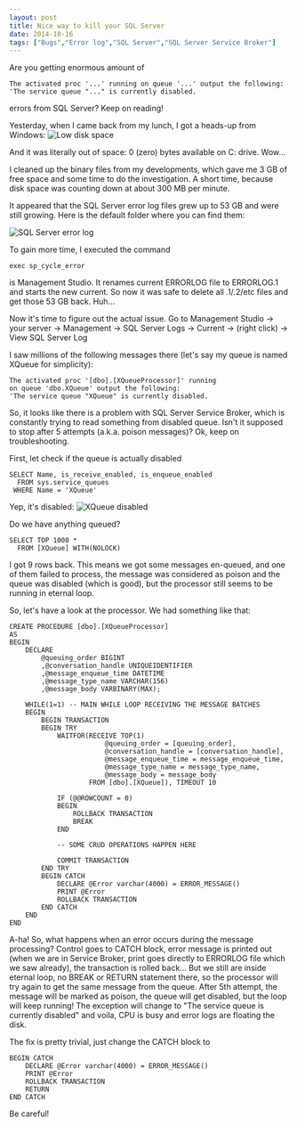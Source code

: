 ```yaml
---
layout: post
title: Nice way to kill your SQL Server
date: 2014-10-16
tags: ["Bugs","Error log","SQL Server","SQL Server Service Broker"]
---
```


Are you getting enormous amount of 

    The activated proc '...' running on queue '...' output the following:
    'The service queue "..." is currently disabled.

errors from SQL Server? Keep on reading!

Yesterday, when I came back from my lunch, I got a heads-up from Windows:
![Low disk space](/low-disk-space.gif)

And it was literally out of space: 0 (zero) bytes available on C: drive. Wow...

I cleaned up the binary files from my developments, which gave me 3 GB of free space and some time to do the investigation. A short time, because disk space was counting down at about 300 MB per minute.

It appeared that the SQL Server error log files grew up to 53 GB and were still growing. Here is the default folder where you can find them:

![SQL Server error log](/errorlog.png)

To gain more time, I executed the command

    exec sp_cycle_error

is Management Studio. It renames current ERRORLOG file to ERRORLOG.1 and starts the new current. So now it was safe to delete all .1/.2/etc files and get those 53 GB back. Huh...

Now it's time to figure out the actual issue. Go to Management Studio -> your server -> Management -> SQL Server Logs -> Current -> (right click) -> View SQL Server Log

I saw millions of the following messages there (let's say my queue is named XQueue for simplicity):

    The activated proc '[dbo].[XQueueProcessor]' running 
    on queue 'dbo.XQueue' output the following:
    'The service queue "XQueue" is currently disabled.

So, it looks like there is a problem with SQL Server Service Broker, which is constantly trying to read something from disabled queue. Isn't it supposed to stop after 5 attempts (a.k.a. poison messages)? Ok, keep on troubleshooting.

First, let check if the queue is actually disabled

    SELECT Name, is_receive_enabled, is_enqueue_enabled
      FROM sys.service_queues 
     WHERE Name = 'XQueue'  

Yep, it's disabled:
![XQueue disabled](/qdisabled.png)

Do we have anything queued?

    SELECT TOP 1000 *
      FROM [XQueue] WITH(NOLOCK) 

I got 9 rows back. This means we got some messages en-queued, and one of them failed to process, the message was considered as poison and the queue was disabled (which is good), but the processor still seems to be running in eternal loop.

So, let's have a look at the processor. We had something like that:

    CREATE PROCEDURE [dbo].[XQueueProcessor]
    AS
    BEGIN
        DECLARE 
            @queuing_order BIGINT
            ,@conversation_handle UNIQUEIDENTIFIER
            ,@message_enqueue_time DATETIME
            ,@message_type_name VARCHAR(156)
            ,@message_body VARBINARY(MAX);

        WHILE(1=1) -- MAIN WHILE LOOP RECEIVING THE MESSAGE BATCHES
        BEGIN
            BEGIN TRANSACTION
            BEGIN TRY
                WAITFOR(RECEIVE TOP(1)
                            @queuing_order = [queuing_order],
                            @conversation_handle = [conversation_handle],
                            @message_enqueue_time = message_enqueue_time,
                            @message_type_name = message_type_name,
                            @message_body = message_body
                        FROM [dbo].[XQueue]), TIMEOUT 10

                IF (@@ROWCOUNT = 0)
                BEGIN
                    ROLLBACK TRANSACTION
                    BREAK
                END    

                -- SOME CRUD OPERATIONS HAPPEN HERE        

                COMMIT TRANSACTION
            END TRY
            BEGIN CATCH            
                DECLARE @Error varchar(4000) = ERROR_MESSAGE()
                PRINT @Error
                ROLLBACK TRANSACTION
            END CATCH        
        END
    END

A-ha! So, what happens when an error occurs during the message processing? Control goes to CATCH block, error message is printed out (when we are in Service Broker, print goes directly to ERRORLOG file which we saw already), the transaction is rolled back... But we still are inside eternal loop, no BREAK or RETURN statement there, so the processor will try again to get the same message from the queue. After 5th attempt, the message will be marked as poison, the queue will get disabled, but the loop will keep running! The exception will change to "The service queue is currently disabled" and voila, CPU is busy and error logs are floating the disk.

The fix is pretty trivial, just change the CATCH block to

    BEGIN CATCH            
        DECLARE @Error varchar(4000) = ERROR_MESSAGE()
        PRINT @Error
        ROLLBACK TRANSACTION
        RETURN
    END CATCH        

Be careful!